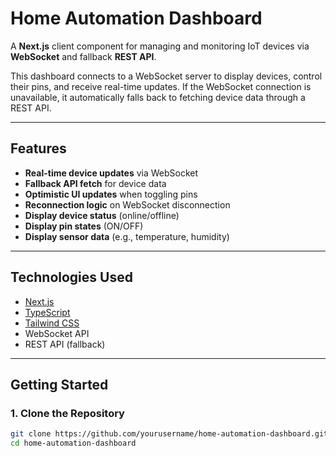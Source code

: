 # Home Automation Dashboard

A **Next.js** client component for managing and monitoring IoT devices via **WebSocket** and fallback **REST API**.

This dashboard connects to a WebSocket server to display devices, control their pins, and receive real-time updates. If the WebSocket connection is unavailable, it automatically falls back to fetching device data through a REST API.

---

## Features

- **Real-time device updates** via WebSocket
- **Fallback API fetch** for device data
- **Optimistic UI updates** when toggling pins
- **Reconnection logic** on WebSocket disconnection
- **Display device status** (online/offline)
- **Display pin states** (ON/OFF)
- **Display sensor data** (e.g., temperature, humidity)

---

## Technologies Used

- [Next.js](https://nextjs.org/)
- [TypeScript](https://www.typescriptlang.org/)
- [Tailwind CSS](https://tailwindcss.com/)
- WebSocket API
- REST API (fallback)

---

## Getting Started

### 1. Clone the Repository

```bash
git clone https://github.com/yourusername/home-automation-dashboard.git
cd home-automation-dashboard
